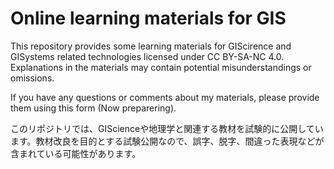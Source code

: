 # Online learning materials for GIS

This repository provides some learning materials for GIScirence and GISystems related technologies licensed under CC BY-SA-NC 4.0. Explanations in the materials may contain potential misunderstandings or omissions.

If you have any questions or comments about my materials, please provide them using this form (Now preparering).

このリポジトリでは、GIScienceや地理学と関連する教材を試験的に公開しています。教材改良を目的とする試験公開なので、誤字、脱字、間違った表現などが含まれている可能性があります。
